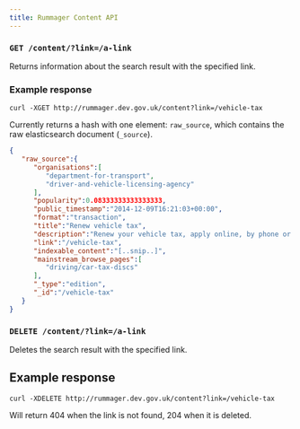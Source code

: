 ```yaml
---
title: Rummager Content API
---
```


### `GET /content/?link=/a-link`

Returns information about the search result with the specified link.

### Example response

```
curl -XGET http://rummager.dev.gov.uk/content?link=/vehicle-tax
```

Currently returns a hash with one element: `raw_source`, which contains the raw elasticsearch document (`_source`).

```json
{  
   "raw_source":{  
      "organisations":[  
         "department-for-transport",
         "driver-and-vehicle-licensing-agency"
      ],
      "popularity":0.08333333333333333,
      "public_timestamp":"2014-12-09T16:21:03+00:00",
      "format":"transaction",
      "title":"Renew vehicle tax",
      "description":"Renew your vehicle tax, apply online, by phone or at the Post Office",
      "link":"/vehicle-tax",
      "indexable_content":"[..snip..]",
      "mainstream_browse_pages":[  
         "driving/car-tax-discs"
      ],
      "_type":"edition",
      "_id":"/vehicle-tax"
   }
}
```

### `DELETE /content/?link=/a-link`

Deletes the search result with the specified link.


## Example response

```
curl -XDELETE http://rummager.dev.gov.uk/content?link=/vehicle-tax
```

Will return 404 when the link is not found, 204 when it is deleted.

